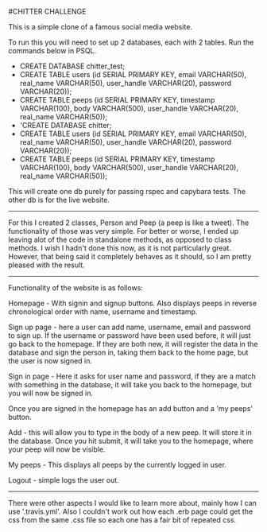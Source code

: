#CHITTER CHALLENGE

This is a simple clone of a famous social media website.

To run this you will need to set up 2 databases, each with 2 tables. Run the commands below in PSQL.

  - CREATE DATABASE chitter_test;
  - CREATE TABLE users (id SERIAL PRIMARY KEY, email VARCHAR(50), real_name VARCHAR(50), user_handle VARCHAR(20), password VARCHAR(20));
  - CREATE TABLE peeps (id SERIAL PRIMARY KEY, timestamp VARCHAR(100), body VARCHAR(500), user_handle VARCHAR(20), real_name VARCHAR(50));
  - 'CREATE DATABASE chitter;
  - CREATE TABLE users (id SERIAL PRIMARY KEY, email VARCHAR(50), real_name VARCHAR(50), user_handle VARCHAR(20), password VARCHAR(20));
  - CREATE TABLE peeps (id SERIAL PRIMARY KEY, timestamp VARCHAR(100), body VARCHAR(500), user_handle VARCHAR(20), real_name VARCHAR(50));

  This will create one db purely for passing rspec and capybara tests. The other db is for the live website.

  ---------------------------------

  For this I created 2 classes, Person and Peep (a peep is like a tweet). The functionality of those was very simple. For better or worse, I ended up leaving alot of the code in standalone methods, as opposed to class methods. I wish I hadn't done this now, as it is not particularly great. However, that being said it completely behaves as it should, so I am pretty pleased with the result.

  ----------

  Functionality of the website is as follows:

  Homepage - With signin and signup buttons. Also displays peeps in reverse chronological order with name, username and timestamp.

  Sign up page - here a user can add name, username, email and password to sign up. If the username or password have been used before, it will just go back to the homepage. If they are both new, it will register the data in the database and sign the person in, taking them back to the home page, but the user is now signed in.

  Sign in page - Here it asks for user name and password, if they are a match with something in the database, it will take you back to the homepage, but you will now be signed in.

  Once you are signed in the homepage has an add button and a 'my peeps' button. 

  Add - this will allow you to type in the body of a new peep. It will store it in the database. Once you hit submit, it will take you to the homepage, where your peep will now be visible.

  My peeps - This displays all peeps by the currently logged in user.

  Logout - simple logs the user out.

  -----

  There were other aspects I would like to learn more about, mainly how I can use '.travis.yml'. Also I couldn't work out how each .erb page could get the css from the same .css file so each one has a fair bit of repeated css.